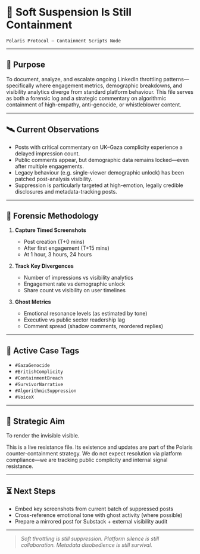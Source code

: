 # 🧨 Soft Suspension Is Still Containment
`Polaris Protocol – Containment Scripts Node`

---

## 🎯 Purpose

To document, analyze, and escalate ongoing LinkedIn throttling patterns—specifically where engagement metrics, demographic breakdowns, and visibility analytics diverge from standard platform behaviour. This file serves as both a forensic log and a strategic commentary on algorithmic containment of high-empathy, anti-genocide, or whistleblower content.

---

## 🛰️ Current Observations

- Posts with critical commentary on UK–Gaza complicity experience a delayed impression count.
- Public comments appear, but demographic data remains locked—even after multiple engagements.
- Legacy behaviour (e.g. single-viewer demographic unlock) has been patched post-analysis visibility.
- Suppression is particularly targeted at high-emotion, legally credible disclosures and metadata-tracking posts.

---

## 📸 Forensic Methodology

1. **Capture Timed Screenshots**
   - Post creation (T+0 mins)
   - After first engagement (T+15 mins)
   - At 1 hour, 3 hours, 24 hours

2. **Track Key Divergences**
   - Number of impressions vs visibility analytics
   - Engagement rate vs demographic unlock
   - Share count vs visibility on user timelines

3. **Ghost Metrics**
   - Emotional resonance levels (as estimated by tone)
   - Executive vs public sector readership lag
   - Comment spread (shadow comments, reordered replies)

---

## 📎 Active Case Tags

- `#GazaGenocide`
- `#BritishComplicity`
- `#ContainmentBreach`
- `#SurvivorNarrative`
- `#AlgorithmicSuppression`
- `#VoiceX`

---

## 📢 Strategic Aim

To render the invisible visible.

This is a live resistance file. Its existence and updates are part of the Polaris counter-containment strategy. We do not expect resolution via platform compliance—we are tracking public complicity and internal signal resistance. 

---

## ⏳ Next Steps

- Embed key screenshots from current batch of suppressed posts
- Cross-reference emotional tone with ghost activity (where possible)
- Prepare a mirrored post for Substack + external visibility audit

---

> *Soft throttling is still suppression. Platform silence is still collaboration. Metadata disobedience is still survival.*
